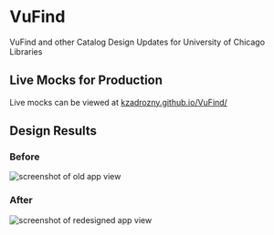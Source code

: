 # VuFind
VuFind and other Catalog Design Updates for University of Chicago Libraries

## Live Mocks for Production
Live mocks can be viewed at [kzadrozny.github.io/VuFind/](https://kzadrozny.github.io/VuFind/)

## Design Results
### Before
![screenshot of old app view](https://dl.boxcloud.com/api/2.0/internal_files/279403987834/versions/293944674970/representations/png_paged_2048x2048/content/1.png?access_token=1!l2Cl3CKozZTrV0hPZPYoJ_wtsTmQsaSsYBqhEtNd9D-5MZdXTVI0hvGQbolgjnhPjUb2bfck2ezvMJn8BksySkRkAcaqKLpHxv8oeTJCbD20XE2-FX4ENs_mja4zyc_4TzzZwT9ENpV5NGHI9uDkwPKbOSqVvTkN3xnr8aBs2oayYQcrDcuGOP1egxNIXs5AvdmNad7917yKa-HJgbz48LLR9dfjLsDJIHdgMc5WS5tmCp-3PaB0suAKQA2w-ZjF-6vWBGYgvK5Oym-mg7Ps0VuVK8_cLRgEBlZ9RaYa4i5eY0BAHLyll0IqPWpkwEofK6YQAz7MhILZQ2KVeW0RV8kJ7Ocm3Ucsx71ckpggOM7YtLGxN3mMRbaS0GCZD3JcxAGziM5UjUKchYhs&box_client_name=box-content-preview&box_client_version=1.28.1)

### After
![screenshot of redesigned app view](https://dl.boxcloud.com/api/2.0/internal_files/279402383920/versions/293943068896/representations/png_paged_2048x2048/content/1.png?access_token=1!XpaOfizkCLcMkHTooqqe9ynrlUibKh495ZpHRIDC1AE96GXBy2V8wd28NgV9VOgrhP-PJsq1-3JB0H0bs38isR08ZSySGKIFk20-_1LnFFRyCjBMzfhvCnnpXjYDwG0SCUNokp6W-MToF5T4Jzfzp2fKbcsn0fHUailxVAqJdvrG8IGtjkGsDiamK5otQaoryZrTjMegQMgydd7Z4MuzagU-thzUAI7aQ0KwfwVyHcSVdGjgxXhMTC-9m4A6nyXIXuVQHeyss1Vxzwpcwy-OFDsgkZk59udqfxfD6fCF3bbJcXZIAVWPbgTlwAc-T1FvbulvaGhdck7NsIlAhKMWVuFOH8gbXelbb8aiuVtSpzztkvS5RSbJALH_1rCg-TbW6WT058zoaXiKMuOK&box_client_name=box-content-preview&box_client_version=1.28.1)
